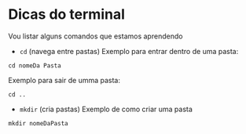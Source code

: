 # Dicas do terminal
Vou listar alguns comandos que estamos aprendendo


- `cd` (navega entre pastas) Exemplo para entrar dentro de uma pasta:

```
cd nomeDa Pasta
```

Exemplo para sair de umma pasta:

```
cd ..
```

- `mkdir` (cria pastas) Exemplo de como criar uma pasta

```
mkdir nomeDaPasta
```